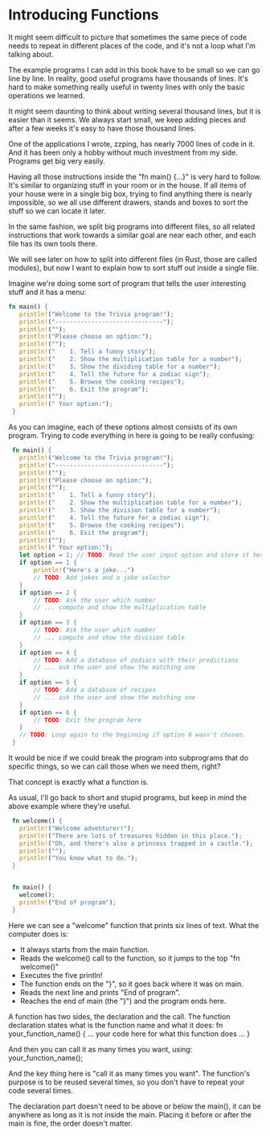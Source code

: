 # Introducing Functions

It might seem difficult to picture that sometimes the same piece of code needs to repeat in different places of the code, and it's not a loop what I'm talking about.

The example programs I can add in this book have to be small so we can go line by line. In reality, good useful programs have thousands of lines. It's hard to make something really useful in twenty lines with only the basic operations we learned.

It might seem daunting to think about writing several thousand lines, but it is easier than it seems. We always start small, we keep adding pieces and after a few weeks it's easy to have those thousand lines.

One of the applications I wrote, zzping, has nearly 7000 lines of code in it. And it has been only a hobby without much investment from my side. Programs get big very easily.

Having all those instructions inside the "fn main() {...}" is very hard to follow. It's similar to organizing stuff in your room or in the house. If all items of your house were in a single big box, trying to find anything there is nearly impossible, so we all use different drawers, stands and boxes to sort the stuff so we can locate it later.

In the same fashion, we split big programs into different files, so all related instructions that work towards a similar goal are near each other, and each file has its own tools there.

We will see later on how to split into different files (in Rust, those are called modules), but now I want to explain how to sort stuff out inside a single file.

Imagine we're doing some sort of program that tells the user interesting stuff and it has a menu:

```rust
fn main() {
   println!("Welcome to the Trivia program!");
   println!("------------------------------");
   println!("");
   println!("Please choose an option:");
   println!("");
   println!("    1. Tell a funny story");
   println!("    2. Show the multiplication table for a number");
   println!("    3. Show the dividing table for a number");
   println!("    4. Tell the future for a zodiac sign");
   println!("    5. Browse the cooking recipes");
   println!("    6. Exit the program");
   println!("");
   println!(" Your option:");
 }
```

As you can imagine, each of these options almost consists of its own program. Trying to code everything in here is going to be really confusing:

```rust
 fn main() {
   println!("Welcome to the Trivia program!");
   println!("------------------------------");
   println!("");
   println!("Please choose an option:");
   println!("");
   println!("    1. Tell a funny story");
   println!("    2. Show the multiplication table for a number");
   println!("    3. Show the division table for a number");
   println!("    4. Tell the future for a zodiac sign");
   println!("    5. Browse the cooking recipes");
   println!("    6. Exit the program");
   println!("");
   println!(" Your option:");
   let option = 1; // TODO: Read the user input option and store it here.
   if option == 1 {
       println!("Here's a joke...")
       // TODO: Add jokes and a joke selector
   }
   if option == 2 {
       // TODO: Ask the user which number
       // ... compute and show the multiplication table
   }
   if option == 3 {
       // TODO: Ask the user which number
       // ... compute and show the division table
   }
   if option == 4 {
       // TODO: Add a database of zodiacs with their predictions
       // ... ask the user and show the matching one
   }
   if option == 5 {
       // TODO: Add a database of recipes
       // ... ask the user and show the matching one
   }
   if option == 6 {
       // TODO: Exit the program here
   }
   // TODO: Loop again to the beginning if option 6 wasn't chosen.
 }
```

It would be nice if we could break the program into subprograms that do specific things, so we can call those when we need them, right?

That concept is exactly what a function is.

As usual, I'll go back to short and stupid programs, but keep in mind the above example where they're useful.

```rust
 fn welcome() {
   println!("Welcome adventurer!");
   println!("There are lots of treasures hidden in this place.");
   println!("Oh, and there's also a princess trapped in a castle.");  
   println!("");
   println!("You know what to do.");
 }


 fn main() {
   welcome();
   println!("End of program");
 }
```

Here we can see a "welcome" function that prints six lines of text. What the computer does is:
* It always starts from the main function.
* Reads the welcome() call to the function, so it jumps to the top "fn welcome()"
* Executes the five println!
* The function ends on the "}", so it goes back where it was on main.
* Reads the next line and prints "End of program".
* Reaches the end of main (the "}") and the program ends here.

A function has two sides, the declaration and the call. The function declaration states what is the function name and what it does:
        fn your_function_name() { ... your code here for what this function does ... }

And then you can call it as many times you want, using:
        your_function_name();

And the key thing here is "call it as many times you want". The function's purpose is to be reused several times, so you don't have to repeat your code several times.

The declaration part doesn't need to be above or below the main(), it can be anywhere as long as it is not inside the main. Placing it before or after the main is fine, the order doesn't matter.